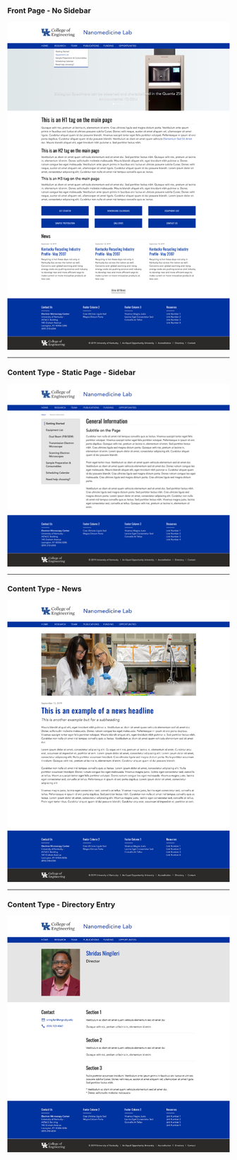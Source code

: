 ### Front Page - No Sidebar

![front_page-no_sidebar](front_page-no_sidebar.png)

---

### Content Type - Static Page - Sidebar

![content_type-static_page-sidebar](content_type-static_page-sidebar.png)

---

### Content Type - News

![Content Type - News](content_type-news.png)

---

### Content Type - Directory Entry

![Content Type - Directory Entry](content_type-directory_entry.png)
